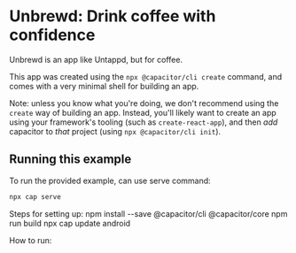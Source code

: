 # Unbrewd: Drink coffee with confidence

Unbrewd is an app like Untappd, but for coffee.

This app was created using the `npx @capacitor/cli create` command, and comes with a very
minimal shell for building an app.

Note: unless you know what you're doing, we don't recommend using the `create` way of building an app. Instead, you'll
likely want to create an app using your framework's tooling (such as `create-react-app`), and then *add* capacitor
to *that* project (using `npx @capacitor/cli init`).

## Running this example

To run the provided example, can use serve command:

```bash
npx cap serve
```

Steps for setting up:
npm install --save @capacitor/cli @capacitor/core
npm run build
npx cap update android

How to run: 
